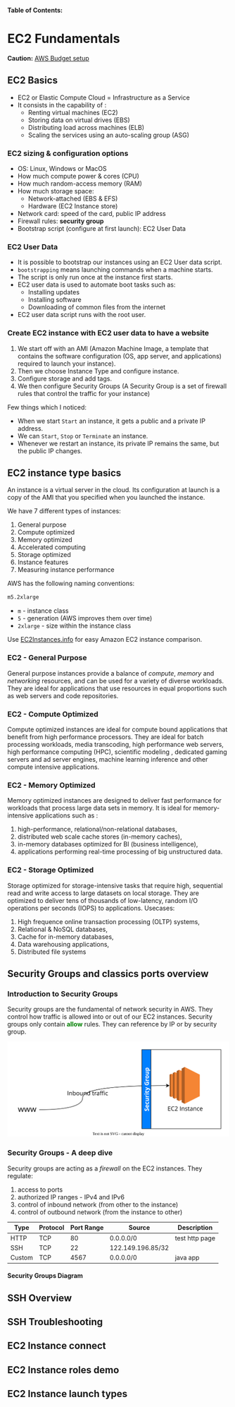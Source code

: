 **Table of Contents:**



# EC2 Fundamentals

**Caution:** [AWS Budget setup](https://www.udemy.com/course/aws-certified-developer-associate-dva-c01/learn/lecture/26100826?start=30#overview)

## EC2 Basics

- EC2 or Elastic Compute Cloud = Infrastructure as a Service
- It consists in the capability of :
  - Renting virtual machines (EC2)
  - Storing data on virtual drives (EBS)
  - Distributing load across machines (ELB)
  - Scaling the services using an auto-scaling group (ASG)

### EC2 sizing & configuration options

- OS: Linux, Windows or MacOS
- How much compute power & cores (CPU)
- How much random-access memory (RAM)
- How much storage space:
  - Network-attached (EBS & EFS)
  - Hardware (EC2 Instance store)
- Network card: speed of the card, public IP address
- Firewall rules: **security group**
- Bootstrap script (configure at first launch): EC2 User Data

### EC2 User Data

- It is possible to bootstrap our instances using an EC2 User data script.
- `bootstrapping` means launching commands when a machine starts.
- The script is only run once at the instance first starts.
- EC2 user data is used to automate boot tasks such as:
  - Installing updates
  - Installing software
  - Downloading of common files from the internet
- EC2 user data script runs with the root user.

### Create EC2 instance with EC2 user data to have a website

1. We start off with an AMI (Amazon Machine Image, a template that contains the software configuration (OS, app server, and applications) required to launch your instance).
2. Then we choose Instance Type and configure instance.
3. Configure storage and add tags.
4. We then configure Security Groups (A Security Group is a set of firewall rules that control the traffic for your instance)

Few things which I noticed:

- When we start `Start` an instance, it gets a public and a private IP address.
- We can `Start`, `Stop` or `Terminate` an instance.
- Whenever we restart an instance, its private IP remains the same, but the public IP changes.

## EC2 instance type basics

An instance is a virtual server in the cloud. Its configuration at launch is a copy of the AMI that you specified when you launched the instance.

We have 7 different types of instances:

1. General purpose
2. Compute optimized
3. Memory optimized
4. Accelerated computing
5. Storage optimized
6. Instance features
7. Measuring instance performance

AWS has the following naming conventions:

```bash
m5.2xlarge
```

- `m` - instance class
- `5` - generation (AWS improves them over time)
- `2xlarge` - size within the instance class

Use [EC2Instances.info](https://instances.vantage.sh/) for easy Amazon EC2 instance comparison.

### EC2 - General Purpose

General purpose instances provide a balance of *compute*, *memory* and *networking* resources, and can be used for a variety of diverse workloads. 
They are ideal for applications that use resources in equal proportions such as web servers and code repositories.

### EC2 - Compute Optimized

Compute optimized instances are ideal for compute bound applications that benefit from high performance processors. 
They are ideal for batch processing workloads, media transcoding, high performance web servers, high performance computing (HPC), scientific modeling , dedicated gaming servers and ad server engines, machine learning inference and other compute intensive applications.  

### EC2 - Memory Optimized

Memory optimized instances are designed to deliver fast performance for workloads that process large data sets in memory.
It is ideal for memory-intensive applications such as :
1. high-performance, relational/non-relational databases, 
2. distributed web scale cache stores (in-memory caches),
3. in-memory databases optimized for BI (business intelligence),
4. applications performing real-time processing of big unstructured data.

### EC2 - Storage Optimized

Storage optimized for storage-intensive tasks that require high, sequential read and write access to large datasets on local storage. They are optimized to deliver tens of thousands of low-latency, random I/O operations per seconds (IOPS) to applications.
Usecases:
1. High frequence online transaction processing (OLTP) systems,
2. Relational & NoSQL databases,
3. Cache for in-memory databases,
4. Data warehousing applications,
5. Distributed file systems 

## Security Groups and classics ports overview

### Introduction to Security Groups

Security groups are the fundamental of network security in AWS.
They control how traffic is allowed into or out of our EC2 instances.
Security groups only contain **<span style="color:green">allow</span>** rules. They can reference by IP or by security group.

![](https://raw.githubusercontent.com/aditya109/journey-aws-cloud-architect/e036c1e99108e5d21bc2f41b22b52f174c326970/02-ec2-fundamentals/assets/security-group-introduction.svg)

### Security Groups - A deep dive

Security groups are acting as a *firewall* on the EC2 instances. 
They regulate:

1. access to ports
2. authorized IP ranges - IPv4 and IPv6
3. control of inbound network (from other to the instance)
4. control of outbound network (from the instance to other)


Type  | Protocol | Port Range | Source | Description |
---------|----------|---------|---------|---------| 
 HTTP | TCP | 80 | 0.0.0.0/0 | test http page |
 SSH | TCP | 22 | 122.149.196.85/32 | |
 Custom | TCP | 4567 | 0.0.0.0/0 | java app |

#### Security Groups Diagram











## SSH Overview

## SSH Troubleshooting

## EC2 Instance connect

## EC2 Instance roles demo

## EC2 Instance launch types



